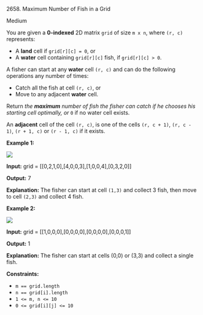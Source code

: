 2658\. Maximum Number of Fish in a Grid

Medium

You are given a **0-indexed** 2D matrix `grid` of size `m x n`, where `(r, c)` represents:

*   A **land** cell if `grid[r][c] = 0`, or
*   A **water** cell containing `grid[r][c]` fish, if `grid[r][c] > 0`.

A fisher can start at any **water** cell `(r, c)` and can do the following operations any number of times:

*   Catch all the fish at cell `(r, c)`, or
*   Move to any adjacent **water** cell.

Return _the **maximum** number of fish the fisher can catch if he chooses his starting cell optimally, or_ `0` if no water cell exists.

An **adjacent** cell of the cell `(r, c)`, is one of the cells `(r, c + 1)`, `(r, c - 1)`, `(r + 1, c)` or `(r - 1, c)` if it exists.

**Example 1:**

![](https://assets.leetcode.com/uploads/2023/03/29/example.png)

**Input:** grid = [[0,2,1,0],[4,0,0,3],[1,0,0,4],[0,3,2,0]]

**Output:** 7

**Explanation:** The fisher can start at cell `(1,3)` and collect 3 fish, then move to cell `(2,3)` and collect 4 fish.

**Example 2:**

![](https://assets.leetcode.com/uploads/2023/03/29/example2.png)

**Input:** grid = [[1,0,0,0],[0,0,0,0],[0,0,0,0],[0,0,0,1]]

**Output:** 1

**Explanation:** The fisher can start at cells (0,0) or (3,3) and collect a single fish.

**Constraints:**

*   `m == grid.length`
*   `n == grid[i].length`
*   `1 <= m, n <= 10`
*   `0 <= grid[i][j] <= 10`